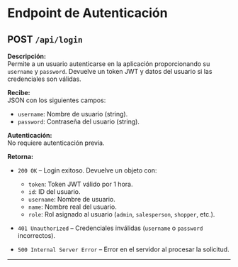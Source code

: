 # Endpoint de Autenticación

## POST `/api/login`

**Descripción:**  
Permite a un usuario autenticarse en la aplicación proporcionando su `username` y `password`. Devuelve un token JWT y datos del usuario si las credenciales son válidas.

**Recibe:**  
JSON con los siguientes campos:
- `username`: Nombre de usuario (string).
- `password`: Contraseña del usuario (string).

**Autenticación:**  
No requiere autenticación previa.

**Retorna:**
- `200 OK` – Login exitoso. Devuelve un objeto con:
  - `token`: Token JWT válido por 1 hora.
  - `id`: ID del usuario.
  - `username`: Nombre de usuario.
  - `name`: Nombre real del usuario.
  - `role`: Rol asignado al usuario (`admin`, `salesperson`, `shopper`, etc.).

- `401 Unauthorized` – Credenciales inválidas (`username` o `password` incorrectos).
- `500 Internal Server Error` – Error en el servidor al procesar la solicitud.

---

